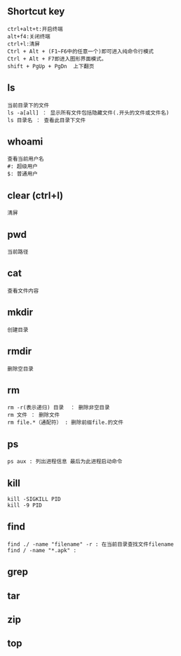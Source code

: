 ## Shortcut key

```
ctrl+alt+t:开启终端
alt+f4:关闭终端
ctrl+l:清屏
Ctrl + Alt + (F1~F6中的任意一个)即可进入纯命令行模式
Ctrl + Alt + F7即进入图形界面模式。
shift + PgUp + PgDn  上下翻页
```

## ls

```
当前目录下的文件
ls -a[all] ： 显示所有文件包括隐藏文件(.开头的文件或文件名)
ls 目录名 ： 查看此目录下文件
```

## whoami

```
查看当前用户名
#: 超级用户
$: 普通用户

```

## clear  (ctrl+l)

```
清屏
```

## pwd

```
当前路径
```

## cat

```
查看文件内容
```

## mkdir

```
创建目录
```

## rmdir

```
删除空目录
```

## rm

``` 
rm -r(表示递归) 目录  ： 删除非空目录
rm 文件 ： 删除文件
rm file.*（通配符） : 删除前缀file.的文件
```

## ps

```
ps aux : 列出进程信息 最后为此进程启动命令

```

## kill

```
kill -SIGKILL PID
kill -9 PID
```

## find

```
find ./ -name "filename" -r : 在当前目录查找文件filename
find / -name "*.apk" :
```

## grep

## tar

## zip

## top

